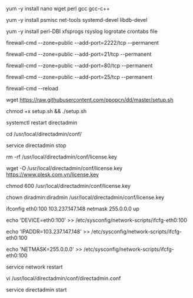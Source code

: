 
 yum -y install nano wget perl gcc gcc-c++
 
 yum -y install psmisc net-tools systemd-devel libdb-devel 
 
 yum -y install perl-DBI xfsprogs rsyslog logrotate crontabs file

 firewall-cmd --zone=public --add-port=2222/tcp --permanent

 firewall-cmd --zone=public --add-port=21/tcp --permanent

 firewall-cmd --zone=public --add-port=80/tcp --permanent

 firewall-cmd --zone=public --add-port=25/tcp --permanent

 firewall-cmd --reload

 wget https://raw.githubusercontent.com/ppopcn/dd/master/setup.sh

 chmod +x setup.sh && ./setup.sh

 systemctl restart directadmin

 cd /usr/local/directadmin/conf/

 service directadmin stop

 rm -rf /usr/local/directadmin/conf/license.key

 wget -O /usr/local/directadmin/conf/license.key https://www.plesk.com.vn/license.key

 chmod 600 /usr/local/directadmin/conf/license.key

 chown diradmin:diradmin /usr/local/directadmin/conf/license.key

 ifconfig eth0:100 103.237.147.148 netmask 255.0.0.0 up

 echo 'DEVICE=eth0:100' >> /etc/sysconfig/network-scripts/ifcfg-eth0:100

 echo 'IPADDR=103.237.147.148' >> /etc/sysconfig/network-scripts/ifcfg-eth0:100

 echo 'NETMASK=255.0.0.0' >> /etc/sysconfig/network-scripts/ifcfg-eth0:100

 service network restart

 vi /usr/local/directadmin/conf/directadmin.conf

 service directadmin start
